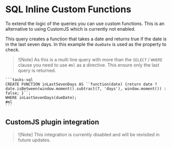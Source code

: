 # SQL Inline Custom Functions

To extend the logic of the queries you can use custom functions. This is an alternative to using CustomJS which is currently not enabled.

This query creates a function that takes a date and returns true if the date is in the last seven days. In this example the `dueDate` is used as the property to check.

> ![Note]
> As this is a multi line query with more than the `SELECT` / `WHERE` clause you need to use `#ml` as a directive. This ensure only the last query is returned.

````text
```tasks-sql
CREATE FUNCTION inLastSevenDays AS ``function(date) {return date ? date.isBetween(window.moment().subtract(7, 'days'), window.moment()) : false; }``;
WHERE inLastSevenDays(dueDate); 
#ml
```
````

## CustomJS plugin integration

> ![Note]
> This integration is currently disabled and will be revisited in future updates.
